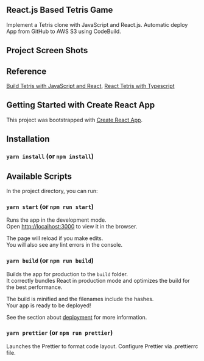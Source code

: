 ## React.js Based Tetris Game

Implement a Tetris clone with JavaScript and React.js. Automatic deploy App from GitHub to AWS S3 using CodeBuild.

## Project Screen Shots


## Reference
[Build Tetris with JavaScript and React](https://www.youtube.com/watch?v=yCEIgEOZ36g), [React Tetris with Typescript](https://www.youtube.com/watch?v=jEjj2jvHpv4)

## Getting Started with Create React App

This project was bootstrapped with [Create React App](https://github.com/facebook/create-react-app).

## Installation

### `yarn install` (or `npm install`)

## Available Scripts

In the project directory, you can run:

### `yarn start` (or `npm run start`)

Runs the app in the development mode.\
Open [http://localhost:3000](http://localhost:3000) to view it in the browser.

The page will reload if you make edits.\
You will also see any lint errors in the console.

### `yarn build` (or `npm run build`)

Builds the app for production to the `build` folder.\
It correctly bundles React in production mode and optimizes the build for the best performance.

The build is minified and the filenames include the hashes.\
Your app is ready to be deployed!

See the section about [deployment](https://facebook.github.io/create-react-app/docs/deployment) for more information.

### `yarn prettier` (or `npm run prettier`)

Launches the Prettier to format code layout. Configure Prettier via .prettierrc file.
